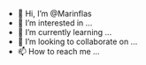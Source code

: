 - 👋 Hi, I’m @Marinflas
- 👀 I’m interested in ...
- 🌱 I’m currently learning ...
- 💞️ I’m looking to collaborate on ...
- 📫 How to reach me ...

<!---
Marinflas/Marinflas is a ✨ special ✨ repository because its `README.md` (this file) appears on your GitHub profile.
You can click the Preview link to take a look at your changes.
--->
